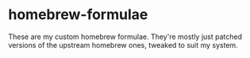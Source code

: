 homebrew-formulae
=================

These are my custom homebrew formulae. They're mostly just patched versions of the upstream homebrew ones, tweaked to suit my system.

